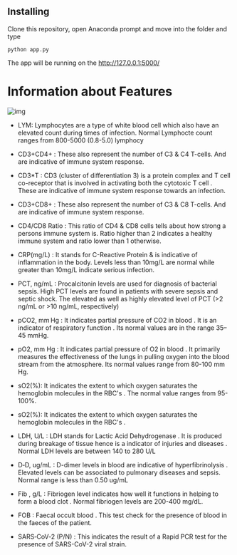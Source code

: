 ## Installing
Clone this repository, open Anaconda prompt and move into the folder and type
```
python app.py
```
The app will be running on the http://127.0.0.1:5000/

# Information about Features
![img](https://www.rochesterfirst.com/wp-content/uploads/sites/66/2020/04/Coronavirus-COVID-19-COVID19-pandemic.jpg?w=522&h=304&crop=1&resize=1280,720)

- LYM: Lymphocytes are a type of white blood cell which also have an elevated count during times of infection. Normal Lymphocte count ranges from 800-5000 (0.8-5.0) lymphocy

- CD3+CD4+ : These also represent the number of C3 & C4 T-cells. And are indicative of immune system response.

- CD3*T : CD3 (cluster of differentiation 3) is a protein complex and T cell co-receptor that is involved in activating both the cytotoxic T cell . These are indicative of immune system response towards an infection.

- CD3+CD8+ : These also represent the number of C3 & C8 T-cells. And are indicative of immune system response.

- CD4/CD8 Ratio : This ratio of CD4 & CD8 cells tells about how strong a persons immune system is.  Ratio higher than 2 indicates a healthy immune system and ratio lower than 1 otherwise.

- CRP(mg/L) : It stands for C-Reactive Protein & is indicative of inflammation in the body. Levels less than 10mg/L are normal while greater than 10mg/L indicate serious infection.

- PCT, ng/mL : Procalcitonin levels are used for diagnosis of bacterial sepsis. High PCT levels are found in patients with severe sepsis and septic shock. The elevated as well as highly elevated level of PCT (>2 ng/mL or >10 ng/mL, respectively)

- pCO2, mm Hg : It indicates partial pressure of CO2 in blood . It is an indicator of respiratory function . Its normal values are in the range 35–45 mmHg.

- pO2, mm Hg : It indicates partial pressure of O2 in blood . It primarily measures the effectiveness of the lungs in pulling oxygen into the blood stream from the atmosphere. Its normal values range from 80-100 mm Hg.
- sO2(%): It indicates the extent to which oxygen saturates the hemoglobin molecules in the RBC's . The normal value ranges from 95-100%.
- sO2(%): It indicates the extent to which oxygen saturates the hemoglobin molecules in the RBC's .
- LDH, U/L : LDH stands for Lactic Acid Dehydrogenase . It is produced during breakage of tissue hence is a indicator of injuries and diseases . Normal LDH levels are between 140 to 280 U/L
- D‐D, ug/mL : D-dimer levels in blood are indicative of hyperfibrinolysis . Elevated levels can be associated to pulmonary diseases and sepsis. Normal range is less than 0.50 ug/mL
- Fib , g/L : Fibriogen level indicates how well it  functions in helping to form a blood clot . Normal fibriogen levels are 200-400 mg/dL.
- FOB : Faecal occult blood . This test check for the presence of blood in the faeces of the patient.
- SARS‐CoV‐2 (P/N) : This indicates the result of a Rapid PCR test for the presence of SARS-CoV-2 viral strain.
